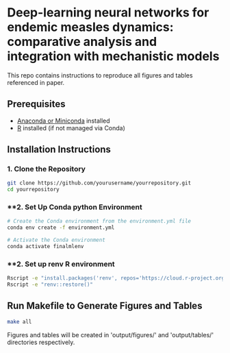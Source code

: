 # Deep-learning neural networks for endemic measles dynamics: comparative analysis and integration with mechanistic models

This repo contains instructions to reproduce all figures and tables referenced in paper. 

## Prerequisites

- [Anaconda or Miniconda](https://docs.conda.io/en/latest/miniconda.html) installed
- [R](https://www.r-project.org/) installed (if not managed via Conda)

## Installation Instructions

### **1. Clone the Repository**

```bash
git clone https://github.com/yourusername/yourrepository.git
cd yourrepository
```
### **2. Set Up Conda python Environment

```bash
# Create the Conda environment from the environment.yml file
conda env create -f environment.yml

# Activate the Conda environment
conda activate finalmlenv
```
### **2. Set up renv R environment

```bash
Rscript -e "install.packages('renv', repos='https://cloud.r-project.org')"
Rscript -e "renv::restore()"
```


## Run Makefile to Generate Figures and Tables

```bash
make all
```

Figures and tables will be created in 'output/figures/' and 'output/tables/' directories respectively. 


